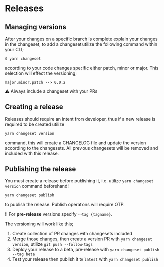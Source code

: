# Releases

## Managing versions

After your changes on a specific branch is complete explain your changes in the changeset, to add a changeset utilize
the following command within your CLI;

```
$ yarn changeset
```

according to your code changes specific either patch, minor or major. This selection will effect the versioning;

```
major.minor.patch --> 0.0.2
```

⚠️ Always include a changeset with your PRs

## Creating a release

Releases should require an intent from developer, thus if a new release is required to be created utilize

```
yarn changeset version
```

command, this will create a CHANGELOG file and update the version according to the changesets. All previous changesets will be removed and included with this release.

## Publishing the release

You must create a release before publishing it, i.e. utilize `yarn changeset version` command beforehand!

```
yarn changeset publish
```

to publish the release. Publish operations will require OTP.

‼️ For **pre-release** versions specify `--tag {tagname}`.

The versioning will work like this;

1. Create collection of PR changes with changesets included
2. Merge those changes, then create a version PR with `yarn changeset version`, utilize `git push --follow-tags`
3. Deploy your release to a beta, pre-release with `yarn changeset publish --tag beta`
4. Test your release then publish it to `latest` with `yarn changeset publish`
